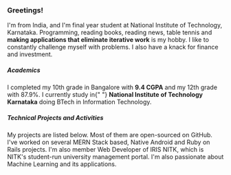 ### Greetings!
I'm from India, and I'm final year student at National Institute of
Technology, Karnataka. Programming, reading books, reading news, table
tennis and **making applications that eliminate iterative work** is my
hobby. I like to constantly challenge myself with problems. I also have a
knack for finance and investment.

##### Academics
I completed my 10th grade in Bangalore with **9.4 CGPA** and
my 12th grade with 87.9%. I currently study in{" "}
**National Institute of Technology Karnataka** doing BTech in
Information Technology.

##### Technical Projects and Activities

My projects are listed below. Most of them are open-sourced on GitHub.
I've worked on several MERN Stack based, Native Android and Ruby on Rails
projects. I'm also member Web Developer of IRIS NITK, which is NITK's
student-run university management portal. I'm also passionate about
Machine Learning and its applications.
